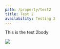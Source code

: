 ```yaml
---
path: /property/test2
title: Test 2
availability: Testing 2
---
```

This is the test 2body 

![](/assets/linkedinpic.jpeg)